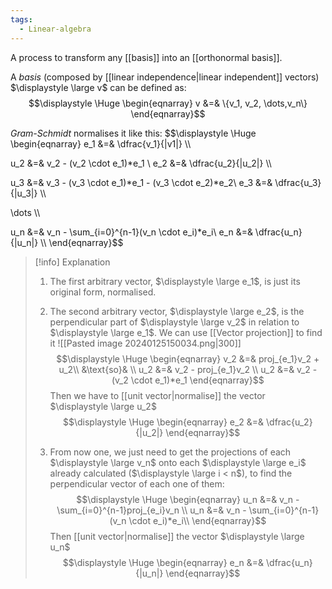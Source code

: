 ```yaml
---
tags:
  - Linear-algebra
---
```

A process to transform any [[basis]] into an [[orthonormal basis]].

A *basis* (composed by [[linear independence|linear independent]] vectors) $\displaystyle \large v$ can be defined as:
$$\displaystyle \Huge \begin{eqnarray} 
v &=& \{v_1, v_2, \dots,v_n\}
\end{eqnarray}$$

*Gram-Schmidt* normalises it like this:
$$\displaystyle \Huge \begin{eqnarray} 
e_1 &=& \dfrac{v_1}{|v1|} \\\\

u_2 &=& v_2 - (v_2 \cdot e_1)*e_1 \\
e_2 &=& \dfrac{u_2}{|u_2|} \\\\

u_3 &=& v_3 - (v_3 \cdot e_1)*e_1 - (v_3 \cdot e_2)*e_2\\
e_3 &=& \dfrac{u_3}{|u_3|} \\\\

\dots \\\\

u_n &=& v_n - \sum_{i=0}^{n-1}(v_n \cdot e_i)*e_i\\
e_n &=& \dfrac{u_n}{|u_n|} \\\\
\end{eqnarray}$$

>[!info] Explanation
>1. The first arbitrary vector, $\displaystyle \large e_1$, is just its original form, normalised.
>
>2. The second arbitrary vector, $\displaystyle \large e_2$, is the perpendicular part of $\displaystyle \large v_2$ in relation to $\displaystyle \large e_1$. We can use [[Vector projection]] to find it
>![[Pasted image 20240125150034.png|300]]
>$$\displaystyle \Huge \begin{eqnarray} 
>v_2 &=& proj_{e_1}v_2 + u_2\\
>&\text{so}& \\
>u_2 &=& v_2 - proj_{e_1}v_2  \\
>u_2 &=& v_2 - (v_2 \cdot e_1)*e_1
>\end{eqnarray}$$
>Then we have to [[unit vector|normalise]] the vector $\displaystyle \large u_2$
>$$\displaystyle \Huge \begin{eqnarray} 
>e_2 &=& \dfrac{u_2}{|u_2|}
>\end{eqnarray}$$
>
>3. From now one, we just need to get the projections of each $\displaystyle \large v_n$ onto each $\displaystyle \large e_i$ already calculated ($\displaystyle \large i < n$), to find the perpendicular vector of each one of them:
>$$\displaystyle \Huge \begin{eqnarray} 
>u_n &=& v_n - \sum_{i=0}^{n-1}proj_{e_i}v_n \\
>u_n &=& v_n - \sum_{i=0}^{n-1}(v_n \cdot e_i)*e_i\\
>\end{eqnarray}$$
>Then [[unit vector|normalise]] the vector $\displaystyle \large u_n$
>$$\displaystyle \Huge \begin{eqnarray} 
>e_n &=& \dfrac{u_n}{|u_n|}
>\end{eqnarray}$$
